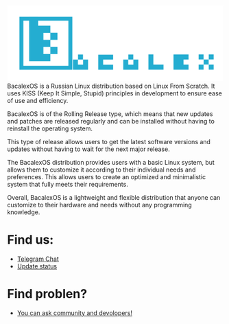 ![Bacalex](/profile/bannerbacalex.png)
BacalexOS is a Russian Linux distribution based on Linux From Scratch. It uses KISS (Keep It Simple, Stupid) principles in development to ensure ease of use and efficiency.

BacalexOS is of the Rolling Release type, which means that new updates and patches are released regularly and can be installed without having to reinstall the operating system.

This type of release allows users to get the latest software versions and updates without having to wait for the next major release.

The BacalexOS distribution provides users with a basic Linux system, but allows them to customize it according to their individual needs and preferences. This allows users to create an optimized and minimalistic system that fully meets their requirements.

Overall, BacalexOS is a lightweight and flexible distribution that anyone can customize to their hardware and needs without any programming knowledge.

# Find us:
- [Telegram Chat](https://t.me/bacalexos)
- [Update status](https://t.me/bacalexos)
# Find problen?
- [You can ask community and devolopers!](https://t.me/bacalexos)
